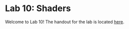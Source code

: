 # Lab 10: Shaders

Welcome to Lab 10! The handout for the lab is located [here](https://browncsci1230.github.io/labs/lab10).
